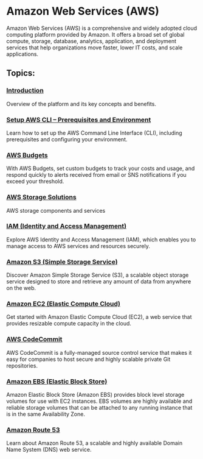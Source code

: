 # Amazon Web Services (AWS)

Amazon Web Services (AWS) is a comprehensive and widely adopted cloud computing platform provided by Amazon. It offers a broad set of global compute, storage, database, analytics, application, and deployment services that help organizations move faster, lower IT costs, and scale applications.

## Topics:

### [Introduction](intro.md)
Overview of the platform and its key concepts and benefits.

### [Setup AWS CLI – Prerequisites and Environment](cli.md)
Learn how to set up the AWS Command Line Interface (CLI), including prerequisites and configuring your environment.

### [AWS Budgets](budget.md)
With AWS Budgets, set custom budgets to track your costs and usage, and respond quickly to alerts received from email or SNS notifications if you exceed your threshold.

### [AWS Storage Solutions](store.md)
AWS storage components and services 

### [IAM (Identity and Access Management)](iam.md)
Explore AWS Identity and Access Management (IAM), which enables you to manage access to AWS services and resources securely.

### [Amazon S3 (Simple Storage Service)](s3.md)
Discover Amazon Simple Storage Service (S3), a scalable object storage service designed to store and retrieve any amount of data from anywhere on the web.

### [Amazon EC2 (Elastic Compute Cloud)](ec2.md)
Get started with Amazon Elastic Compute Cloud (EC2), a web service that provides resizable compute capacity in the cloud.

### [AWS CodeCommit](cc.md)
AWS CodeCommit is a fully-managed source control service that makes it easy for companies to host secure and highly scalable private Git repositories.

### [Amazon EBS (Elastic Block Store)](ebs.md)
Amazon Elastic Block Store (Amazon EBS) provides block level storage volumes for use with EC2 instances. EBS volumes are highly available and reliable storage volumes that can be attached to any running instance that is in the same Availability Zone.

### [Amazon Route 53](route53.md)
Learn about Amazon Route 53, a scalable and highly available Domain Name System (DNS) web service.
